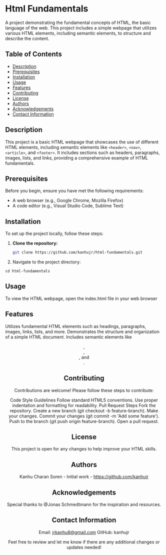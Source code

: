 # Html Fundamentals

A project demonstrating the fundamental concepts of HTML, the basic language of the web. This project includes a simple webpage that utilizes various HTML elements, including semantic elements, to structure and describe the content.

## Table of Contents

- [Description](#description)
- [Prerequisites](#prerequisites)
- [Installation](#installation)
- [Usage](#usage)
- [Features](#features)
- [Contributing](#contributing)
- [License](#license)
- [Authors](#authors)
- [Acknowledgements](#acknowledgements)
- [Contact Information](#contact-information)

## Description

This project is a basic HTML webpage that showcases the use of different HTML elements, including semantic elements like `<header>`, `<nav>`, `<article>`, and `<footer>`. It includes sections such as headers, paragraphs, images, lists, and links, providing a comprehensive example of HTML fundamentals.

## Prerequisites

Before you begin, ensure you have met the following requirements:
- A web browser (e.g., Google Chrome, Mozilla Firefox)
- A code editor (e.g., Visual Studio Code, Sublime Text)

## Installation

To set up the project locally, follow these steps:

1. **Clone the repository:**
   ```bash
   git clone https://github.com/kanhujr/html-fundamentals.git

2.   Navigate to the project directory:

    cd html-fundamentals

    
## Usage
To view the HTML webpage, open the index.html file in your web browser

## Features
Utilizes fundamental HTML elements such as headings, paragraphs, images, links, lists, and more.
Demonstrates the structure and organization of a simple HTML document.
Includes semantic elements like <header>, <nav>, <article>, and <footer>.


## Contributing
Contributions are welcome! Please follow these steps to contribute:

Code Style Guidelines
Follow standard HTML5 conventions.
Use proper indentation and formatting for readability.
Pull Request Steps
Fork the repository.
Create a new branch (git checkout -b feature-branch).
Make your changes.
Commit your changes (git commit -m 'Add some feature').
Push to the branch (git push origin feature-branch).
Open a pull request.

## License
This project is open for any changes to help improve your HTML skills.

## Authors
Kanhu Charan Soren - Initial work - https://github.com/kanhujr

## Acknowledgements
Special thanks to @Jonas Schmedtmann for the inspiration and resources.

## Contact Information
Email: jrkanhu8@gmail.com
GitHub: kanhujr


Feel free to review and let me know if there are any additional changes or updates needed!
